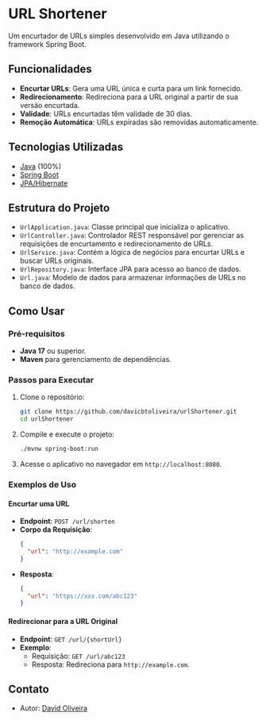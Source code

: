 # URL Shortener

Um encurtador de URLs simples desenvolvido em Java utilizando o framework Spring Boot.

## Funcionalidades

- **Encurtar URLs**: Gera uma URL única e curta para um link fornecido.
- **Redirecionamento**: Redireciona para a URL original a partir de sua versão encurtada.
- **Validade**: URLs encurtadas têm validade de 30 dias.
- **Remoção Automática**: URLs expiradas são removidas automaticamente.

## Tecnologias Utilizadas

- [Java](https://www.java.com/) (100%)
- [Spring Boot](https://spring.io/projects/spring-boot)
- [JPA/Hibernate](https://hibernate.org/)

## Estrutura do Projeto

- `UrlApplication.java`: Classe principal que inicializa o aplicativo.
- `UrlController.java`: Controlador REST responsável por gerenciar as requisições de encurtamento e redirecionamento de URLs.
- `UrlService.java`: Contém a lógica de negócios para encurtar URLs e buscar URLs originais.
- `UrlRepository.java`: Interface JPA para acesso ao banco de dados.
- `Url.java`: Modelo de dados para armazenar informações de URLs no banco de dados.

## Como Usar

### Pré-requisitos

- **Java 17** ou superior.
- **Maven** para gerenciamento de dependências.

### Passos para Executar

1. Clone o repositório:
   ```bash
   git clone https://github.com/davicbtoliveira/urlShortener.git
   cd urlShortener
   ```

2. Compile e execute o projeto:
   ```bash
   ./mvnw spring-boot:run
   ```

3. Acesse o aplicativo no navegador em `http://localhost:8080`.

### Exemplos de Uso

#### Encurtar uma URL

- **Endpoint**: `POST /url/shorten`
- **Corpo da Requisição**:
  ```json
  {
    "url": "http://example.com"
  }
  ```
- **Resposta**:
  ```json
  {
    "url": "https://xxx.com/abc123"
  }
  ```

#### Redirecionar para a URL Original

- **Endpoint**: `GET /url/{shortUrl}`
- **Exemplo**:
  - Requisição: `GET /url/abc123`
  - Resposta: Redireciona para `http://example.com`.

## Contato

- Autor: [David Oliveira](https://github.com/davicbtoliveira)
